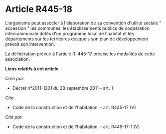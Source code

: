 # Article R445-18

L'organisme peut associer à l'élaboration de sa convention d'utilité sociale " accession " les communes, les établissements
publics de coopération intercommunale dotés d'un programme local de l'habitat et les départements sur les territoires
desquels son plan de développement prévoit son intervention. 

La délibération prévue à l'article R. 445-17 précise les modalités de cette association.

**Liens relatifs à cet article**

_Créé par_:

  - Décret n°2011-1201 du 28 septembre 2011 - art. 1

_Cite_:

  - Code de la construction et de l'habitation. - art. R445-17 (V)

_Cité par_:

  - Code de la construction et de l'habitation. - art. R445-17-1 (V)

